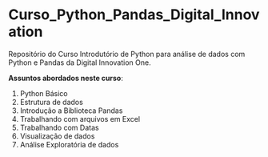 # Curso_Python_Pandas_Digital_Innovation
 Repositório do Curso Introdutório de Python para análise de dados com Python e Pandas da Digital Innovation One.
 
 **Assuntos abordados neste curso**:
 1. Python Básico
 2. Estrutura de dados
 3. Introdução a Biblioteca Pandas
 4. Trabalhando com arquivos em Excel
 5. Trabalhando com Datas
 6. Visualização de dados
 7. Análise Exploratória de dados
